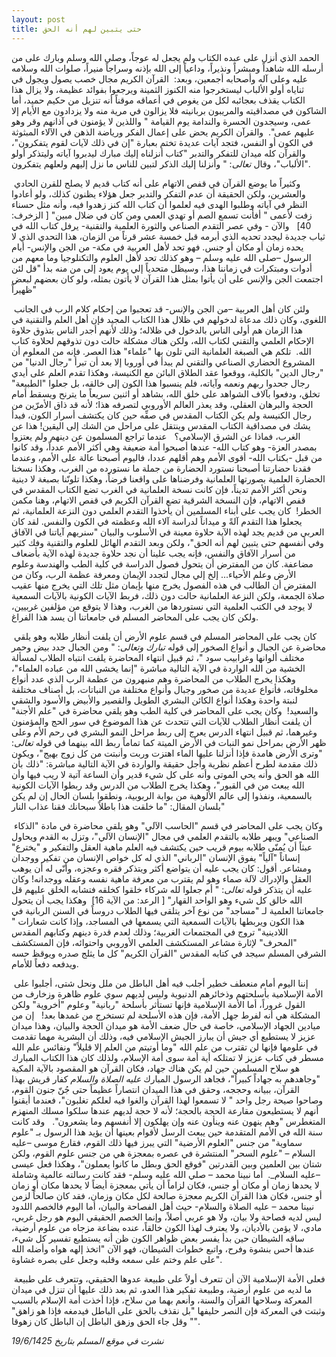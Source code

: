 ```yaml
---
layout: post
title: حتى يتبين لهم أنه الحق
---
```

الحمد الذي أنزل على عبده الكتاب ولم يجعل له عوجاً، وصلى الله وسلم وبارك على من أرسله الله شاهداً ومبشراً ونذيراً، وداعياً إلى الله بإذنه وسراجاً منيراً، صلوات الله وسلامه عليه وعلى آله وأصحابه أجمعين، وبعد:  القرآن الكريم مجال خصب يصول ويجول في ثناياه أولو الألباب ليستخرجوا منه الكنوز الثمينة ويرجعوا بفوائد عظيمة، ولا يزال هذا الكتاب يقذف بعجائبه لكل من يغوص في أعماقه موقناً أنه تنزيل من حكيم حميد، أما الشاكون في مصداقيته والمريبون بربانيته فلا يزالون في مرية منه ولا يزدادون مع الأيام إلا عمى، وسيجدون الحسرة والندامة يوم القيامة " واللذين لا يؤمنون في آذانهم وقر وهو عليهم عمى".  والقرآن الكريم يحض على إعمال الفكر ورياضة الذهن في الآلاء المبثوثة في الكون أو النفس، فتجد آيات عديدة تختم بعبارة "إن في ذلك لآيات لقوم يتفكرون"، والقرآن كله ميدان للتفكر والتدبر "كتاب أنزلناه إليك مبارك ليدبروا آياته وليتذكر أولو الألباب"، وقال _تعالى_: " وأنزلنا إليك الذكر لتبين للناس ما نزل إليهم ولعلهم يتفكرون". 

 وكثيراً ما يوضع القرآن في قفص الاتهام على أنه كتاب قديم لا يصلح للقرن الحادي والعشرين، ولكن الحقيقة أن عدم التفكر والتدبر جعل هؤلاء يظنون كذلك، ولو أعادوا النظر في آياته وطلبوا الهدى فيه لعلموا أن كتاب الله كنز زهدوا فيه، وأنه مثل حسناء زفت لأعمى " أفأنت تسمع الصم أو تهدي العمي ومن كان في ضلال مبين" [ الزخرف: 40]   والآن - وفي عصر التقدم الصناعي والثورة العلمية والتقنية- يرفل كتاب الله في ثياب جديدة ليجدد تحديه الذي أبرمه قبل خمسة عشر قرناً من الزمان، هذا التحدي الذي لا يحده زمان أو مكان أو جنس. فهو تحد لأهل العربية في مكة- من الجن والإنس- أيام الرسول –صلى الله عليه وسلم – وهو كذلك تحد لأهل العلوم والتكنلوجيا وما معهم من أدوات ومبتكرات في زماننا هذا، وسيظل متحدياً إلي يوم يعود إلى من منه بدأ "قل لئن اجتمعت الجن والإنس على أن يأتوا بمثل هذا القرآن لا يأتون بمثله، ولو كان بعضهم لبعض ظهيراً"  

 ولئن كان أهل العربية –من الجن والإنس- قد تعجبوا من إحكام كلام الرب في الجانب اللغوي، وكان ذلك مدعاة لدخولهم في ظلال هذا الكتاب المجيد فإن أهل العلم والتقنية في هذا الزمان هم أولى الناس بالدخول في ظلاله؛ وذلك لأنهم أجدر الناس بتذوق حلاوة الإحكام العلمي والتقني لكتاب الله، ولكن هناك مشكلة حالت دون تذوقهم لحلاوة كتاب الله.  تلكم هي الصبغة العلمانية التي تلون بها "علماء" هذا العصر. فإنه من المعلوم أن المشروع الحضاري الصناعي والتقني لم يبدأ في أوروبا إلا بعد أن تبرأ "رجال الدنيا" من "رجال الدين" بالكلية، ووقعوا عقد الطلاق البائن مع الكنيسة، وهكذا تقدم العلم على أيدي رجال جحدوا ربهم ونعمه وآياته، فلم ينسبوا هذا الكون إلى خالقه، بل جعلوا "الطبيعة" تخلق، ودفعوا بآلاف الشواهد على خلق الله، بشاهد أو اثنين سريعاً ما يترنح ويسقط أمام الحجة والبرهان العقلي، وقد يعذر العالم الأوروبي لتصرفه هذا؛ لأنه قد ذاق الأمرّين من رجال الكنيسة ولم يكن الكتاب المقدس في صفِّه حين كان يكتشف أسرار الكون، فبدأ يشك في مصداقية الكتاب المقدس وينتقل على مراحل من الشك إلى اليقين! هذا عن الغرب، فماذا عن الشرق الإسلامي؟ 
 عندما تراجع المسلمون عن دينهم ولم يعتزوا بمصدر العزة- وهو كتاب الله- عندها أصبحوا أمة ضعيفة وهي أكثر الأمم عدداً، وقد كانوا من قبل -بكتاب الله- أقوى الأمم وهم أقلهم عددا، فاليوم أصبحنا عالة على الأمم، وعندما فقدنا حضارتنا أصبحنا نستورد الحضارة من جملة ما نستورده من الغرب، وهكذا نسخنا الحضارة العلمية بصورتها العلمانية وفرضناها على واقعنا فرضاً، وهكذا تلونّنا بصبغة لا دينية ونحن أكثر الأمم تديناً، فإن كانت نسخة العلمانية في الغرب تضع الكتاب المقدس في قفص الاتهام، فإن النسخة الشرقية تضع القرآن الكريم في قفص الاتهام، وهنا مكمن الخطر!  كان يجب على أبناء المسلمين أن يأخذوا التقدم العلمي دون النزعة العلمانية، ثم يجعلوا هذا التقدم آلةً و ميداناً لدراسة آلاء الله وعظمته في الكون والنفس. لقد كان العربي من قديم يجد لهذه الآية حلاوة معينة في الأسلوب والبيان "سنريهم آياتنا في الآفاق وفي أنفسهم حتى يتبين لهم أنه الحق"، ولكن وبعد التقدم الهائل للعلوم والتقنية وفك كثير من أسرار الآفاق والنفس، فإنه يجب علينا أن نجد حلاوة جديدة لهذه الآية بأضعاف مضاعفة. كان من المفترض أن يتحول فصول الدراسة في كلية الطب والهندسة وعلوم الأرض وعلم الأحياء... إلخ إلي مجال لتجدد الإيمان ومعرفة عظمة الرب، وكان من المفترض أن الطالب في هذه الفصول يخرج منها بإيمان مثل تلك التي يخرج منها عقيب صلاة الجمعة، ولكن النزعة العلمانية حالت دون ذلك، فربط الآيات الكونية بالآيات السمعية لا يوجد في الكتب العلمية التي نستوردها من الغرب، وهذا لا يتوقع من مؤلفين غربيين، ولكن كان يجب على المحاضر المسلم في جامعاتنا أن يسد هذا الفراغ. 

 كان يجب على المحاضر المسلم في قسم علوم الأرض أن يلفت أنظار طلابه وهو يلقي محاضرة عن الجبال و أنواع الصخور إلى قوله _تبارك وتعالى_: " ومن الجبال جدد بيض وحمر مختلف ألوانها وغرابيب سود "، ثم قبيل انتهاء المحاضرة يلفت انتباه الطلاب لمسألة الخشية من الله الواردة في الآية التالية مباشرة "إنما يخشى الله من عباده العلماء"، وهكذا يخرج الطلاب من المحاضرة وهم منبهرون من عظمة الرب الذي عدد أنواع مخلوقاته، فأنواع عديدة من صخور وجبال وأنواع مختلفة من النباتات، بل أصناف مختلفة لنبتة واحدة وهكذا أنواع الكائن البشري الطويل والقصير والأبيض والأسود والشقي والسعيد!  وكان يجب على المحاضر في كلية الطب وهو يلقي محاضرة في "علم الأجنة" أن يلفت أنظار الطلاب للآيات التي تتحدث عن هذا الموضوع في سور الحج والمؤمنون وغيرهما، ثم قبيل انتهاء الدرس يعرج إلى ربط مراحل النمو البشري في رحم الأم وعلى ظهر الأرض بمراحل نمو النبات في الأرض الميتة كما تماماً ربط الله بينهما في قوله _تعالى_: "وترى الأرض هامدة فإذا أنزلنا عليها الماء اهتزت وربت وأنبتت من كل زوج بهيج"، ويكون ذلك مقدمة لطرح أعظم نظرية وأجل حقيقة والواردة في الآية التالية مباشرة: "ذلك بأن الله هو الحق وأنه يحي الموتى وأنه على كل شيء قدير وأن الساعة آتية لا ريب فيها وأن الله يبعث من في القبور"، وهكذا يخرج الطلاب من الدرس وقد ربطوا الآيات الكونية بالسمعية، ونفذوا إلى عالم الألوهية من بوابة الربوبية، ونطقوا بلسان الحال إن لم يكن بلسان المقال: "ما خلقت هذا باطلاً سبحانك فقنا عذاب النار" 

 وكان يجب على المحاضر في قسم "الحاسب الآلي" وهو يلقي محاضرة في مادة "الذكاء الصناعي" ويبهر طلابه بالتقدم العلمي في مجال "الإنسان الآلي"، وتزل به القدم ويحاول عبثاً أن يُمنّى طلابه بيوم قريب حين يكتشف فيه العلم ماهية العقل والتفكير و "يخترع" إنساناً "آلياً" يفوق الإنسان "الرباني" الذي له كل خواص الإنسان من تفكير ووجدان ومشاعر. أقول: كان يجب عليه أن يتواضع أكثر ويتذكر فقره وعجزه، وأنّى له أن يوهب العقل والإدراك لآلة صماء وهو لم يقترب من معرفة ماهية نفسه وعقله ووجدانه! وكان عليه أن يتذكر قوله _تعالى_: " أم جعلوا لله شركاء خلقوا كخلقه فتشابه الخلق عليهم قل الله خالق كل شيء وهو الواحد القهار" [ الرعد: من الآية 16]  وهكذا يجب أن يتحول جامعاتنا العلمية لـ "مساجد" من نوع آخر يتلقى فيها الطلاب دروساً في السنن الربانية في هذا الكون ويربطها بالآيات السمعية التي يسمعها في المساجد، وإذا كانت شعارات " اللادينية" تروج في المجتمعات الغربية؛ وذلك لعدم قدرة دينهم وكتابهم المقدس "المحرف" لإثارة مشاعر المستكشف العلمي الأوروبي واحتوائه، فإن المستكشف الشرقي المسلم سيجد في كتابه المقدس "القرآن الكريم" كل ما يثلج صدره ويوقظ حسه ويدفعه دفعاً للأمام. 

 إننا اليوم أمام منعطف خطير أجلب فيه أهل الباطل من ملل ونحل شتى، أجلبوا على الأمة الإسلامية بأسلحتهم وذخائرهم الدنيوية وليس لديهم سوي علوم ظاهرة وزخارف من القول غروراً، أما الأمة الإسلامية فإنها تستأثر بأسلحة "ربانية" وعلوم "أخروية" ولكن المشكلة هي أنه لفرط جهل الأمة، فإن هذه الأسلحة لم تستخرج من غمدها بعد!   إن من ميادين الجهاد الإسلامي، خاصة في حال ضعف الأمة هو ميدان الحجة والبيان، وهذا ميدان عزيز لا يستطيع أي جيش أن يبارز الجيش الإسلامي فيه، وذلك أن البشرية مهما تقدمت في علومها فإنها لن تقترب من علم الله "وما أوتيتم من العلم إلا قليلاً" ونفائس علم الله مسطر في كتاب عزيز لا تمتلكه أية أمة سوى أمة الإسلام، ولذلك كان هذا الكتاب المبارك هو سلاح المسلمين حين لم يكن هناك جهاد، فكان القرآن هو المقصود بالآية المكية "وجاهدهم به جهاداً كبيراً"، فجاهد الرسول المبارك _عليه الصلاة والسلام_ كفار قريش بهذا القرآن، ببيانه وحججه، وحقق في هذا الميدان انتصاراً عظيماً حتى جُنّ جنون القوم، وصاحوا صيحة رجل واحد " لا تسمعوا لهذا القرآن والغوا فيه لعلكم تغلبون"، فعندما أيقنوا أنهم لا يستطيعون مقارعة الحجة بالحجة؛ لأنه لا حجة لديهم عندها سلكوا مسلك المنهزم المتغطرس "وهم ينهون عنه وينأون عنه وإن يهلكون إلا أنفسهم وما يشعرون". 
 وقد كانت سنة الله في الأمم المتقدمة حين يبعث الرسل لأقوام بعينها أن يؤيد هذا الرسول بـ "علوم سماوية" من جنس "العلوم الأرضية" التي يبرز فيها ذلك القوم، فقارع موسى –عليه السلام – "علوم السحر" المنتشرة في عصره بمعجزة هي من جنس علوم القوم، ولكن شتان بين العلمين وبين القدرتين "فوقع الحق وبطل ما كانوا يعملون"، وهكذا فعل عيسى –عليه السلام_.  أما نبينا محمد – صلي الله عليه وسلم- فقد كانت رسالته عالمية وشاملة لا يحدها زمان أو مكان أو جنس، فكان لزاماً أن يأتي بمعجزة أيضاً لا يحدها مكان أو زمان أو جنس، فكان هذا القرآن الكريم معجزة صالحة لكل مكان وزمان، فقد كان صالحاً لزمن نبينا محمد – عليه الصلاة والسلام- حيث أهل الفصاحة والبيان، أما اليوم فالخصم اللدود ليس لديه فصاحة ولا بيان، ولا هو عربي أصلاً، وإنما الخصم الحقيقي اليوم هو رجل غربي، مادي، لا يؤمن بالأديان، ولا يعترف لهذا الكون خالقاً، عنده بضاعة مزجاه من علوم أرضية، ساقه الشيطان حين بدأ يفسر بعض ظواهر الكون ظن أنه يستطيع تفسير كل شيء، عندها أحس بنشوة وفرح، واتبع خطوات الشيطان، فهو الآن "اتخذ إلهه هواه وأضله الله على علم وختم على سمعه وقلبه وجعل على بصره غشاوة".  

 فعلى الأمة الإسلامية الآن أن تتعرف أولاً على طبيعة عدوها الحقيقي، وتتعرف على طبيعة ما لديه من علوم أرضية، وطبيعة تفكير هذا العدو، ثم بعد ذلك عليها أن تنزل في ميدان المعركة وسلاحها القرآن والسنة، وأنعم بهما من سلاح، فإذا أخذت أمة الإسلام بالسبب وثبتت في المعركة فإن النصر حليفها "بل نقذف بالحق على الباطل فيدمغه فإذا هو زاهق" " وقل جاء الحق وزهق الباطل إن الباطل كان زهوقا".

*نشرت في موقع المسلم بتاريخ   19/6/1425*
